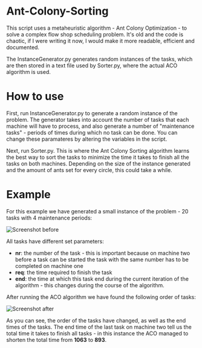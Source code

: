 # Ant-Colony-Sorting

This script uses a metaheuristic algorithm - Ant Colony Optimization - to solve a complex flow shop scheduling problem. It's old and the code is chaotic, if I were writing it now, I would make it more readable, efficient and documented.

The InstanceGenerator.py generates random instances of the tasks, which are then stored in a text file used by Sorter.py, where the actual ACO algorithm is used.

# How to use
First, run InstanceGenerator.py to generate a random instance of the problem. The generator takes into account the number of tasks that each machine will have to process, and also generate a number of "maintenance tasks" - periods of times during which no task can be done. You can change these paramateres by altering the variables in the script.

Next, run Sorter.py. This is where the Ant Colony Sorting algorithm learns the best way to sort the tasks to minimize the time it takes to finish all the tasks on both machines. Depending on the size of the instance generated and the amount of ants set for every circle, this could take a while.

# Example
For this example we have generated a small instance of the problem - 20 tasks with 4 maintenance periods:

![Screenshot before](https://i.imgur.com/KReRVjb.png)

All tasks have different set parameters:
* **nr**: the number of the task - this is important because on machine two before a task can be started the task with the same number has to be completed on machine one
* **req**: the time required to finish the task
* **end**: the time at which this task end during the current iteration of the algorithm - this changes during the course of the algorithm.


After running the ACO algorithm we have found the following order of tasks:

![Screenshot after](https://i.imgur.com/KReRVjb.png)

As you can see, the order of the tasks have changed, as well as the end times of the tasks. The end time of the last task on machine two tell us the total time it takes to finish all tasks - in this instance the ACO managed to shorten the total time from **1063** to **893**.

